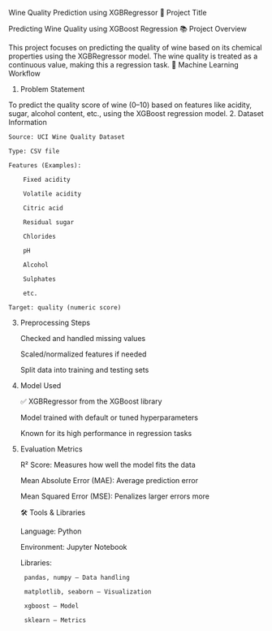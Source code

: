 Wine Quality Prediction using XGBRegressor
📌 Project Title

Predicting Wine Quality using XGBoost Regression
📚 Project Overview

This project focuses on predicting the quality of wine based on its chemical properties using the XGBRegressor model. The wine quality is treated as a continuous value, making this a regression task.
🧠 Machine Learning Workflow
1. Problem Statement

To predict the quality score of wine (0–10) based on features like acidity, sugar, alcohol content, etc., using the XGBoost regression model.
2. Dataset Information

    Source: UCI Wine Quality Dataset

    Type: CSV file

    Features (Examples):

        Fixed acidity

        Volatile acidity

        Citric acid

        Residual sugar

        Chlorides

        pH

        Alcohol

        Sulphates

        etc.

    Target: quality (numeric score)

3. Preprocessing Steps

    Checked and handled missing values

    Scaled/normalized features if needed

    Split data into training and testing sets

4. Model Used

    ✅ XGBRegressor from the XGBoost library

    Model trained with default or tuned hyperparameters

    Known for its high performance in regression tasks

5. Evaluation Metrics

    R² Score: Measures how well the model fits the data

    Mean Absolute Error (MAE): Average prediction error

    Mean Squared Error (MSE): Penalizes larger errors more

   🛠️ Tools & Libraries

    Language: Python

    Environment: Jupyter Notebook

    Libraries:

        pandas, numpy – Data handling

        matplotlib, seaborn – Visualization

        xgboost – Model

        sklearn – Metrics
